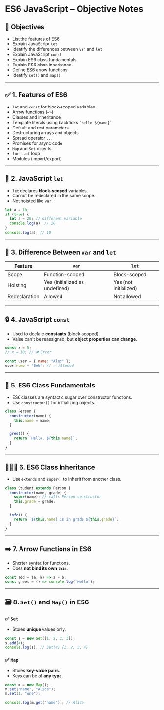 # ES6 JavaScript – Objective Notes

## 📃 Objectives

* List the features of ES6
* Explain JavaScript `let`
* Identify the differences between `var` and `let`
* Explain JavaScript `const`
* Explain ES6 class fundamentals
* Explain ES6 class inheritance
* Define ES6 arrow functions
* Identify `set()` and `map()`

---

## ✅ 1. Features of ES6

* `let` and `const` for block-scoped variables
* Arrow functions (`=>`)
* Classes and inheritance
* Template literals using backticks `` `Hello ${name}` ``
* Default and rest parameters
* Destructuring arrays and objects
* Spread operator `...`
* Promises for async code
* `Map` and `Set` objects
* `for...of` loop
* Modules (import/export)

---

## 🔹 2. JavaScript `let`

* `let` declares **block-scoped** variables.
* Cannot be redeclared in the same scope.
* Not hoisted like `var`.

```js
let a = 10;
if (true) {
  let a = 20; // different variable
  console.log(a); // 20
}
console.log(a); // 10
```

---

## 🔁 3. Difference Between `var` and `let`

| Feature       | `var`                          | `let`                 |
| ------------- | ------------------------------ | --------------------- |
| Scope         | Function-scoped                | Block-scoped          |
| Hoisting      | Yes (initialized as undefined) | Yes (not initialized) |
| Redeclaration | Allowed                        | Not allowed           |

---

## 🔒 4. JavaScript `const`

* Used to declare **constants** (block-scoped).
* Value can't be reassigned, but **object properties can change**.

```js
const x = 5;
// x = 10; // ❌ Error

const user = { name: "Alex" };
user.name = "Bob"; // ✅ Allowed
```

---

## 🧱 5. ES6 Class Fundamentals

* ES6 classes are syntactic sugar over constructor functions.
* Use `constructor()` for initializing objects.

```js
class Person {
  constructor(name) {
    this.name = name;
  }

  greet() {
    return `Hello, ${this.name}`;
  }
}
```

---

## 👨‍👩‍👦 6. ES6 Class Inheritance

* Use `extends` and `super()` to inherit from another class.

```js
class Student extends Person {
  constructor(name, grade) {
    super(name); // calls Person constructor
    this.grade = grade;
  }

  info() {
    return `${this.name} is in grade ${this.grade}`;
  }
}
```

---

## ➡️ 7. Arrow Functions in ES6

* Shorter syntax for functions.
* Does **not bind its own `this`**.

```js
const add = (a, b) => a + b;
const greet = () => console.log("Hello");
```

---

## 🗃️ 8. `Set()` and `Map()` in ES6

### ✅ `Set`

* Stores **unique** values only.

```js
const s = new Set([1, 2, 2, 3]);
s.add(4);
console.log(s); // Set(4) {1, 2, 3, 4}
```

### ✅ `Map`

* Stores **key-value pairs**.
* Keys can be of **any type**.

```js
const m = new Map();
m.set("name", "Alice");
m.set(1, "one");

console.log(m.get("name")); // Alice
```


```
